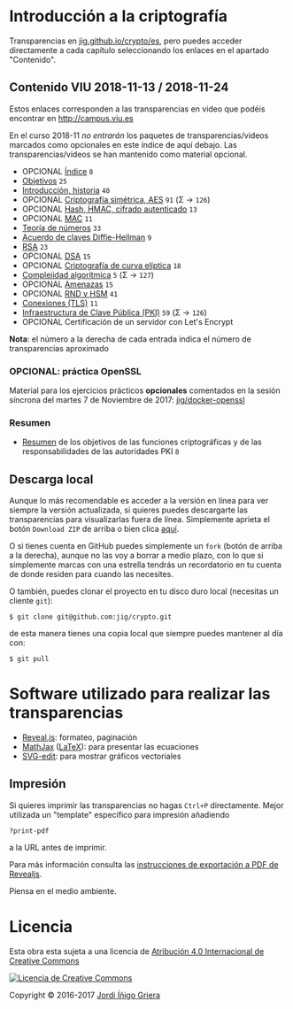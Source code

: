 # Introducción a la criptografía

Transparencias en [jig.github.io/crypto/es](https://jig.github.io/crypto/es), pero puedes acceder directamente a cada capítulo seleccionando los enlaces en el apartado "Contenido".

## Contenido VIU 2018-11-13 / 2018-11-24

Estos enlaces corresponden a las transparencias en video que podéis encontrar en http://campus.viu.es

En el curso 2018-11 _no entrarán_ los paquetes de transparencias/videos marcados como opcionales en este índice de aquí debajo. Las transparencias/videos se han mantenido como material opcional.

  - OPCIONAL [Índice](https://jig.github.io/crypto/es) `8`
  - [Objetivos](https://jig.github.io/crypto/es/objectives.html) `25` 
  - [Introducción, historia](https://jig.github.io/crypto/es/intro.html) `40`
  - OPCIONAL [Criptografía simétrica, AES](https://jig.github.io/crypto/es/symmetric.html) `91` (&Sigma; → `126`)
  - OPCIONAL [Hash, HMAC, cifrado autenticado](https://jig.github.io/crypto/es/hash.html) `13`  
  - OPCIONAL [MAC](https://jig.github.io/crypto/es/ecbc-mac.html) `11` 
  - [Teoría de números](https://jig.github.io/crypto/es/number-theory.html) `33`
  - [Acuerdo de claves Diffie-Hellman](https://jig.github.io/crypto/es/dh.html) `9`
  - [RSA](https://jig.github.io/crypto/es/rsa.html) `23`
  - OPCIONAL [DSA](https://jig.github.io/crypto/es/dsa.html) `15`
  - OPCIONAL [Criptografía de curva elíptica](https://jig.github.io/crypto/es/ecc.html) `18`  
  - [Complejidad algorítmica](http://jig.github.io/crypto/es/complexity.html) `5` (&Sigma; → `127`)
  - OPCIONAL [Amenazas](http://jig.github.io/crypto/es/threats.html) `15` 
  - OPCIONAL [RND y HSM](https://jig.github.io/crypto/es/hsm.html) `41` 
  - [Conexiones (TLS)](http://jig.github.io/crypto/es/tls.html) `11`
  - [Infraestructura de Clave Pública (PKI)](http://jig.github.io/crypto/es/pki.html) `59` (&Sigma; → `126`)
  - OPCIONAL Certificación de un servidor con Let's Encrypt

**Nota**: el número a la derecha de cada entrada indica el número de transparencias aproximado

### OPCIONAL: práctica OpenSSL

Material para los ejercicios prácticos **opcionales** comentados en la sesión síncrona del martes 7 de Noviembre de 2017: [jig/docker-openssl](https://github.com/jig/docker-openssl)

### Resumen
  
  - [Resumen](http://jig.github.io/crypto/es/abstract.html) de los objetivos de las funciones criptográficas y de las responsabilidades de las autoridades PKI `8`
  
## Descarga local

Aunque lo más recomendable es acceder a la versión en línea para ver siempre la versión actualizada, si quieres puedes descargarte las transparencias para visualizarlas fuera de línea.
Simplemente aprieta el botón `Download ZIP` de arriba o bien clica 
[aquí](https://codeload.github.com/jig/crypto/archive/master.zip). 

O si tienes cuenta en GitHub puedes simplemente un `fork` (botón de arriba a la derecha), aunque no las voy a borrar a medio plazo, con lo que si simplemente marcas con una estrella tendrás un recordatorio en tu cuenta de donde residen para cuando las necesites.

O también, puedes clonar el proyecto en tu disco duro local (necesitas un cliente `git`):

```
$ git clone git@github.com:jig/crypto.git
```

de esta manera tienes una copia local que siempre puedes mantener al día con:

```
$ git pull
```            

# Software utilizado para realizar las transparencias

  - [Reveal.js](https://github.com/hakimel/reveal.js): formateo, paginación
  - [MathJax](https://www.mathjax.org) ([LaTeX](http://latex-project.org)): para presentar las ecuaciones
  - [SVG-edit](https://github.com/SVG-Edit/svgedit): para mostrar gráficos vectoriales
  
## Impresión
  
Si quieres imprimir las transparencias no hagas `Ctrl+P` directamente. Mejor utilizada un "template" específico para impresión añadiendo 

```
?print-pdf 
``` 
a la URL antes de imprimir. 

Para más información consulta las 
[instrucciones de exportación a PDF de Revealjs](https://github.com/hakimel/reveal.js/#pdf-export).

Piensa en el medio ambiente.

# Licencia

Esta obra esta sujeta a una licencia de [Atribución 4.0 Internacional de Creative Commons](http://creativecommons.org/licenses/by/4.0/)

[![Licencia de Creative Commons](https://i.creativecommons.org/l/by/4.0/88x31.png)](http://creativecommons.org/licenses/by/4.0/)

Copyright © 2016-2017 [Jordi Íñigo Griera](https://github.com/jig)
